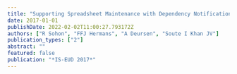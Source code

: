 ```yaml
---
title: "Supporting Spreadsheet Maintenance with Dependency Notification"
date: 2017-01-01
publishDate: 2022-02-02T11:00:27.793172Z
authors: ["R Sohon", "FFJ Hermans", "A Deursen", "Soute I Khan JV"]
publication_types: ["2"]
abstract: ""
featured: false
publication: "*IS-EUD 2017*"
---
```


